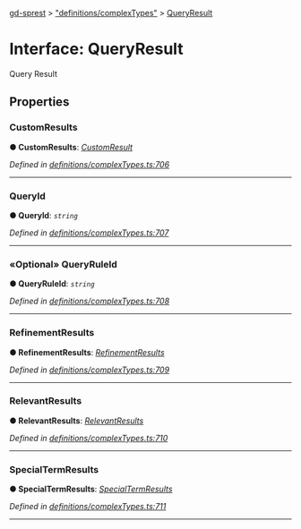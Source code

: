[gd-sprest](../README.md) > ["definitions/complexTypes"](../modules/_definitions_complextypes_.md) > [QueryResult](../interfaces/_definitions_complextypes_.queryresult.md)



# Interface: QueryResult


Query Result


## Properties
<a id="customresults"></a>

###  CustomResults

**●  CustomResults**:  *[CustomResult](_definitions_complextypes_.customresult.md)* 

*Defined in [definitions/complexTypes.ts:706](https://github.com/gunjandatta/sprest/blob/3de79f1/src/definitions/complexTypes.ts#L706)*





___

<a id="queryid"></a>

###  QueryId

**●  QueryId**:  *`string`* 

*Defined in [definitions/complexTypes.ts:707](https://github.com/gunjandatta/sprest/blob/3de79f1/src/definitions/complexTypes.ts#L707)*





___

<a id="queryruleid"></a>

### «Optional» QueryRuleId

**●  QueryRuleId**:  *`string`* 

*Defined in [definitions/complexTypes.ts:708](https://github.com/gunjandatta/sprest/blob/3de79f1/src/definitions/complexTypes.ts#L708)*





___

<a id="refinementresults"></a>

###  RefinementResults

**●  RefinementResults**:  *[RefinementResults](_definitions_complextypes_.refinementresults.md)* 

*Defined in [definitions/complexTypes.ts:709](https://github.com/gunjandatta/sprest/blob/3de79f1/src/definitions/complexTypes.ts#L709)*





___

<a id="relevantresults"></a>

###  RelevantResults

**●  RelevantResults**:  *[RelevantResults](_definitions_complextypes_.relevantresults.md)* 

*Defined in [definitions/complexTypes.ts:710](https://github.com/gunjandatta/sprest/blob/3de79f1/src/definitions/complexTypes.ts#L710)*





___

<a id="specialtermresults"></a>

###  SpecialTermResults

**●  SpecialTermResults**:  *[SpecialTermResults](_definitions_complextypes_.specialtermresults.md)* 

*Defined in [definitions/complexTypes.ts:711](https://github.com/gunjandatta/sprest/blob/3de79f1/src/definitions/complexTypes.ts#L711)*





___


